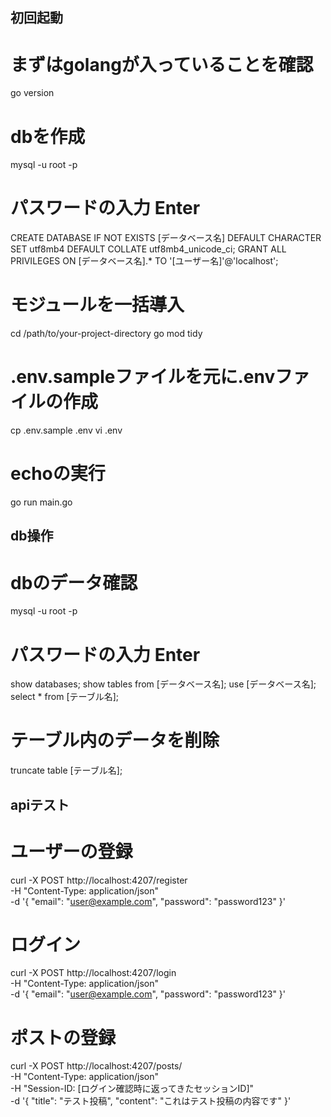## 初回起動

# まずはgolangが入っていることを確認
go version

# dbを作成
mysql -u root -p
# パスワードの入力 Enter
CREATE DATABASE IF NOT EXISTS [データベース名] DEFAULT CHARACTER SET utf8mb4 DEFAULT COLLATE utf8mb4_unicode_ci;
GRANT ALL PRIVILEGES ON [データベース名].* TO '[ユーザー名]'@'localhost';


# モジュールを一括導入
cd /path/to/your-project-directory
go mod tidy

# .env.sampleファイルを元に.envファイルの作成
cp .env.sample .env
vi .env

# echoの実行
go run main.go

## db操作

# dbのデータ確認
mysql -u root -p
# パスワードの入力 Enter
show databases;
show tables from [データベース名];
use [データベース名];
select * from [テーブル名];

# テーブル内のデータを削除
truncate table [テーブル名];

## apiテスト
# ユーザーの登録
curl -X POST http://localhost:4207/register \
-H "Content-Type: application/json" \
-d '{
	"email": "user@example.com",
	"password": "password123"
}'

# ログイン
curl -X POST http://localhost:4207/login \
-H "Content-Type: application/json" \
-d '{
    "email": "user@example.com",
    "password": "password123"
}'

# ポストの登録
curl -X POST http://localhost:4207/posts/ \
-H "Content-Type: application/json" \
-H "Session-ID: [ログイン確認時に返ってきたセッションID]" \
-d '{
	"title": "テスト投稿",
	"content": "これはテスト投稿の内容です"
}'